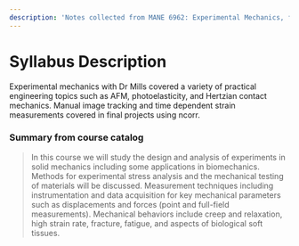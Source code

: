 ```yaml
---
description: 'Notes collected from MANE 6962: Experimental Mechanics, from the fall of 2018.'
---
```


# Syllabus Description

Experimental mechanics with Dr Mills covered a variety of practical engineering topics such as AFM, photoelasticity, and Hertzian contact mechanics. Manual image tracking and time dependent strain measurements covered in final projects using ncorr. 

### Summary from course catalog

> In this course we will study the design and analysis of experiments in solid mechanics including some applications in biomechanics. Methods for experimental stress analysis and the mechanical testing of materials will be discussed. Measurement techniques including instrumentation and data acquisition for key mechanical parameters such as displacements and forces \(point and full-field measurements\). Mechanical behaviors include creep and relaxation, high strain rate, fracture, fatigue, and aspects of biological soft tissues.





